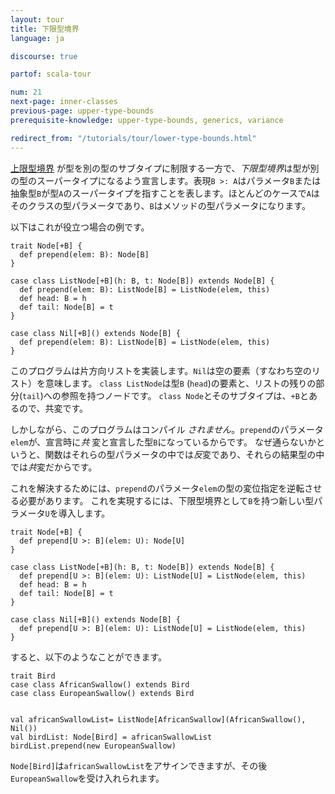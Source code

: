 ```yaml
---
layout: tour
title: 下限型境界
language: ja

discourse: true

partof: scala-tour

num: 21
next-page: inner-classes
previous-page: upper-type-bounds
prerequisite-knowledge: upper-type-bounds, generics, variance

redirect_from: "/tutorials/tour/lower-type-bounds.html"
---
```


 [上限型境界](upper-type-bounds.html) が型を別の型のサブタイプに制限する一方で、*下限型境界*は型が別の型のスーパータイプになるよう宣言します。表現`B >: A`はパラメータ`B`または抽象型`B`が型`A`のスーパータイプを指すことを表します。ほとんどのケースで`A`はそのクラスの型パラメータであり、`B`はメソッドの型パラメータになります。

以下はこれが役立つ場合の例です。 

```tut:fail
trait Node[+B] {
  def prepend(elem: B): Node[B]
}

case class ListNode[+B](h: B, t: Node[B]) extends Node[B] {
  def prepend(elem: B): ListNode[B] = ListNode(elem, this)
  def head: B = h
  def tail: Node[B] = t
}

case class Nil[+B]() extends Node[B] {
  def prepend(elem: B): ListNode[B] = ListNode(elem, this)
}
```

このプログラムは片方向リストを実装します。`Nil`は空の要素（すなわち空のリスト）を意味します。
`class ListNode`は型`B` (`head`)の要素と、リストの残りの部分(`tail`)への参照を持つノードです。
`class Node`とそのサブタイプは、`+B`とあるので、共変です。

しかしながら、このプログラムはコンパイル _されません_。`prepend`のパラメータ`elem`が、宣言時に*共* 変と宣言した型`B`になっているからです。
なぜ通らないかというと、関数はそれらの型パラメータの中では*反*変であり、それらの結果型の中では*共*変だからです。

これを解決するためには、`prepend`のパラメータ`elem`の型の変位指定を逆転させる必要があります。
これを実現するには、下限型境界として`B`を持つ新しい型パラメータ`U`を導入します。

```tut
trait Node[+B] {
  def prepend[U >: B](elem: U): Node[U]
}

case class ListNode[+B](h: B, t: Node[B]) extends Node[B] {
  def prepend[U >: B](elem: U): ListNode[U] = ListNode(elem, this)
  def head: B = h
  def tail: Node[B] = t
}

case class Nil[+B]() extends Node[B] {
  def prepend[U >: B](elem: U): ListNode[U] = ListNode(elem, this)
}
```

すると、以下のようなことができます。
```tut
trait Bird
case class AfricanSwallow() extends Bird
case class EuropeanSwallow() extends Bird


val africanSwallowList= ListNode[AfricanSwallow](AfricanSwallow(), Nil())
val birdList: Node[Bird] = africanSwallowList
birdList.prepend(new EuropeanSwallow)
```
`Node[Bird]`は`africanSwallowList`をアサインできますが、その後`EuropeanSwallow`を受け入れられます。

